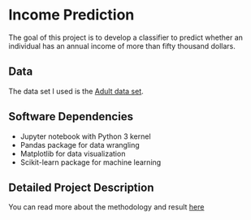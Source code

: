 # Income Prediction
The goal of this project is to develop a classifier to predict whether an individual has an annual income of more than fifty thousand dollars.

## Data
The data set I used is the [Adult data set](http://archive.ics.uci.edu/ml/datasets/Adult).

## Software Dependencies
- Jupyter notebook with Python 3 kernel
- Pandas package for data wrangling
- Matplotlib for data visualization
- Scikit-learn package for machine learning

## Detailed Project Description
You can read more about the methodology and result [here](detailed_project_description.md)